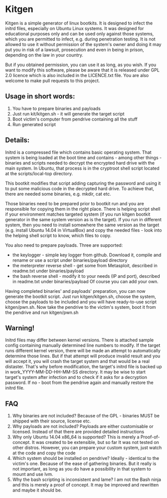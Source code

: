 Kitgen
======

Kitgen is a simple generator of linux bootkits.
It is designed to infect the initrd files, especially on Ubuntu Linux systems. It was designed for educational
purposes only and can be used only against those systems, which you are permitted to infect, e.g. during
penetration testing. It is not allowed to use it without permission of the system's owner and doing it may put
you in risk of a lawsuit, prosecution and even in being in prison, depending on the law in your country.

But if you obtained permission, you can use it as long, as you wish. If you want to modify this software, please
be aware that it is released under GPL 2.0 licence which is also included in the LICENCE.txt file.
You are also welcome to make pull requests to this project.

Usage in short words:
---------------------
1. You have to prepare binaries and payloads
2. Just run kit/kitgen.sh - it will generate the target script
3. Boot victim's computer from pendrive containing all the stuff
4. Run generated script

Details:
--------
Initrd is a compressed file which contains basic operating system. That system is being loaded at the boot time
and contains - among other things - binaries and scripts needed to decrypt the encrypted hard drive with the main
system. In Ubuntu, that process is in the cryptroot shell script located at the scripts/local-top directory.

This bootkit modifies that script adding capturing the password and using it to put some malicious code in the
decrypted hard drive. To achieve that, there are needed some binaries, e.g. mkdir, cat etc.

Those binaries need to be prepared prior to bootkit run and you are responsible for copying them in the right
place. There is helping script shell if your environment matches targeted system (if you run kitgen bootkit generator
in the same system version as is the target). If you run in different system, then you need to install somewhere the
same version as the target (e.g. install Ubuntu 14.04 in VirtualBox) and copy the needed files - look into the 
helping shell script to know, which files to copy.

You also need to prepare payloads. Three are supported:
- the keylogger - simple key logger from github. Download it, compile and rename or use a script under binaries/payload
directory
- the meterpreter reverse shell - get some from Metasploit, described in readme.txt under binaries/payload
- the bash reverse shell - modify it to your needs (IP and port), described in readme.txt under binaries/payload
Of course you can add your own.

Having completed binaries' and payloads' preparation, you can now generate the bootkit script.
Just run kitgen/kitgen.sh, choose the system, choose the payloads to be included and you will have ready-to-use
script kitgen/pwn.sh.
Now take the pendrive to the victim's system, boot it from the pendrive and run kitgen/pwn.sh

Warning! 
--------
Initrd files may differ between kernel versions. There is attached sample config containing manually
determined line numbers to modify. If the target runs different kernel version, there will be made an attempt
to automatically determine those lines. But if that attempt will produce invalid result and you will accept
it, you will crash the target system and that would be a real distaster. That's why before modification, the 
target's initrd file is backed up in work_YYYY-MM-DD-HH-MM-SS directory. It may be wise to start target's system
after infection and to check if it asks for a decryption password. If no - boot from the pendrive again and
manually restore the initrd file.



FAQ
---
1. Why binaries are not included?
Because of the GPL - binaries MUST be shipped with their source, license etc.
2. Why payloads are not included?
Payloads are either customisable or licensed. Instead of that there are provided detailed instructions
3. Why only Ubuntu 14.04 x86_64 is supported?
This is merely a Proof-of-concept. It was created to be extensible, but so far It was not tested on other distros.
However, you can prepare your custom system, just watch at the code and copy the code
4. Which system should be installed on pendrive?
Ideally - identical to the victim's one. Because of the ease of gathering binaries. But it really is not important, 
as long as you do have a possibility in that system to mount and use lvm.
5. Why the bash scripting is inconsistent and lame?
I am not the Bash ninja and this is merely a proof of concept. It may be improved and rewritten and maybe it should be. 
